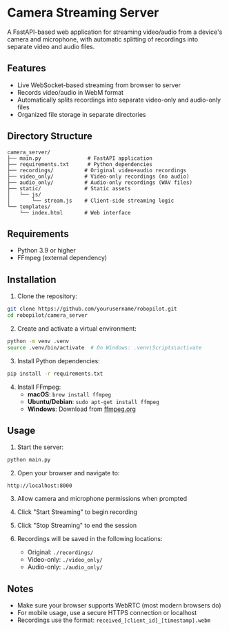 # Camera Streaming Server

A FastAPI-based web application for streaming video/audio from a device's camera and microphone, with automatic splitting of recordings into separate video and audio files.

## Features

- Live WebSocket-based streaming from browser to server
- Records video/audio in WebM format
- Automatically splits recordings into separate video-only and audio-only files
- Organized file storage in separate directories

## Directory Structure

```
camera_server/
├── main.py               # FastAPI application
├── requirements.txt      # Python dependencies
├── recordings/          # Original video+audio recordings
├── video_only/          # Video-only recordings (no audio) 
├── audio_only/          # Audio-only recordings (WAV files)
├── static/              # Static assets
│   └── js/
│       └── stream.js    # Client-side streaming logic
└── templates/
    └── index.html       # Web interface
```

## Requirements

- Python 3.9 or higher
- FFmpeg (external dependency)

## Installation

1. Clone the repository:
```bash
git clone https://github.com/yourusername/robopilot.git
cd robopilot/camera_server
```

2. Create and activate a virtual environment:
```bash
python -m venv .venv
source .venv/bin/activate  # On Windows: .venv\Scripts\activate
```

3. Install Python dependencies:
```bash
pip install -r requirements.txt
```

4. Install FFmpeg:
   - **macOS**: `brew install ffmpeg`
   - **Ubuntu/Debian**: `sudo apt-get install ffmpeg`
   - **Windows**: Download from [ffmpeg.org](https://ffmpeg.org/download.html)

## Usage

1. Start the server:
```bash
python main.py
```

2. Open your browser and navigate to:
```
http://localhost:8000
```

3. Allow camera and microphone permissions when prompted

4. Click "Start Streaming" to begin recording

5. Click "Stop Streaming" to end the session

6. Recordings will be saved in the following locations:
   - Original: `./recordings/`
   - Video-only: `./video_only/`
   - Audio-only: `./audio_only/`

## Notes

- Make sure your browser supports WebRTC (most modern browsers do)
- For mobile usage, use a secure HTTPS connection or localhost
- Recordings use the format: `received_[client_id]_[timestamp].webm`